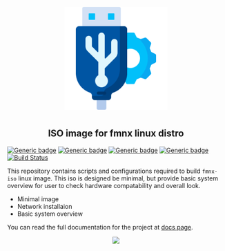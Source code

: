 <p align="center">
<img style="align: center; padding-left: 10px; padding-right: 10px; padding-bottom: 10px;" width="238px" height="238px" src="./logo.png" />
</p>

<h2 align="center">ISO image for fmnx linux distro</h2>

[![Generic badge](https://img.shields.io/badge/LICENSE-GPL-orange.svg)](https://fmnx.io/core/iso/src/branch/main/LICENSE)
[![Generic badge](https://img.shields.io/badge/FMNX-REPO-006db0.svg)](https://fmnx.io/core/iso)
[![Generic badge](https://img.shields.io/badge/CODEBERG-REPO-45a3fb.svg)](https://codeberg.org/fmnx/iso)
[![Generic badge](https://img.shields.io/badge/GITHUB-REPO-red.svg)](https://github.com/fmnx-io/iso)
[![Build Status](https://ci.fmnx.io/api/badges/core/iso/status.svg)](https://ci.fmnx.io/core/iso)

This repository contains scripts and configurations required to build `fmnx-iso` linux image. This iso is designed be minimal, but provide basic system overview for user to check hardware compatability and overall look.

- Minimal image
- Network installaion
- Basic system overview

You can read the full documentation for the project at [docs page](https://docs.fmnx.io/).

<p align="center">
<img style="align: center; max-width: 60%" src="./system.gif" />
</p>
